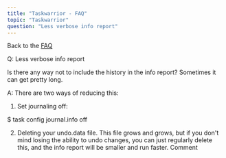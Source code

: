 ```yaml
---
title: "Taskwarrior - FAQ"
topic: "Taskwarrior"
question: "Less verbose info report"
---
```


Back to the [FAQ](/support/faq)

Q: Less verbose info report

Is there any way not to include the history in the info report? Sometimes it can get pretty long.

A: There are two ways of reducing this:

1. Set journaling off:

$ task config journal.info off

2. Deleting your undo.data file.
This file grows and grows, but if you don't mind losing the ability to undo changes, you can just regularly delete this, and the info report will be smaller and run faster.
 Comment

